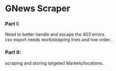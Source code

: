 <h1>GNews Scraper</h1>	

<h3>Part I:</h3>
<p>Need to better handle and escape the 403 errors.<br>
csv export needs work(skipping lines and row order.</p>

<h3>Part II:</h3>
<p>scraping and storing targeted Markets/locations.</p>
